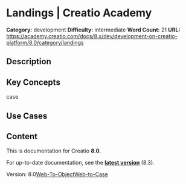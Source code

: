 # Landings | Creatio Academy

**Category:** development **Difficulty:** intermediate **Word Count:** 21
**URL:**
https://academy.creatio.com/docs/8.x/dev/development-on-creatio-platform/8.0/category/landings

## Description

## Key Concepts

case

## Use Cases

## Content

This is documentation for Creatio **8.0**.

For up-to-date documentation, see the
**[latest version](/docs/8.x/dev/development-on-creatio-platform/getting-started/development-recommendations)**
(8.3).

Version:
8.0[Web-To-Object](/docs/8.x/dev/development-on-creatio-platform/8.0/category/web-to-object)[Web-to-Case](/docs/8.x/dev/development-on-creatio-platform/8.0/category/web-to-case)
